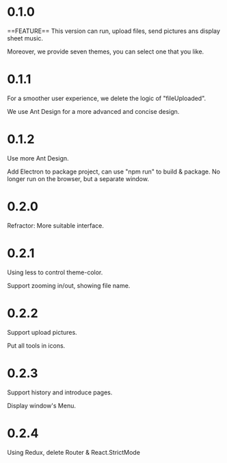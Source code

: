 # 0.1.0

==FEATURE== This version can run, upload files, send pictures ans display sheet music. 

Moreover, we provide seven themes, you can select one that you like. 

# 0.1.1

For a smoother user experience, we delete the logic of "fileUploaded". 

We use Ant Design for a more advanced and concise design. 

# 0.1.2

Use more Ant Design.

Add Electron to package project, can use "npm run" to build & package. 
No longer run on the browser, but a separate window. 

# 0.2.0

Refractor: More suitable interface.

# 0.2.1

Using less to control theme-color.

Support zooming in/out, showing file name. 

# 0.2.2

Support upload pictures.

Put all tools in icons.

# 0.2.3

Support history and introduce pages.

Display window's Menu.

# 0.2.4

Using Redux, delete Router & React.StrictMode